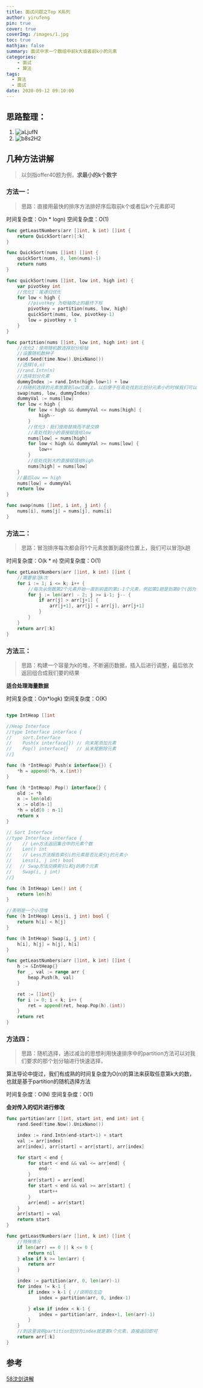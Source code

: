 ```yaml
---
title: 面试问题之Top K系列
author: yirufeng
pin: true
cover: true
coverImg: /images/1.jpg
toc: true
mathjax: false
summary: 面试中求一个数组中前k大或者前k小的元素
categories: 
	- 面试
	- 算法
tags:
  - 算法
  - 面试
date: 2020-09-12 09:10:00
---
```

## 思路整理：
1. ![aLjufN](https://cdn.jsdelivr.net/gh/sivanWu0222/ImageHosting@master/uPic/aLjufN.png)
2. ![b8s2H2](https://cdn.jsdelivr.net/gh/sivanWu0222/ImageHosting@master/uPic/b8s2H2.png)

## 几种方法讲解
> 以剑指offer40题为例，**求最小的k个数字**

### 方法一：
> 思路：直接用最快的排序方法排好序后取前k个或者后k个元素即可


时间复杂度：O(n * logn)
空间复杂度：O(1)

```go
func getLeastNumbers(arr []int, k int) []int {
	return QuickSort(arr)[:k]
}

func QuickSort(nums []int) []int {
	quickSort(nums, 0, len(nums)-1)
	return nums
}

func quickSort(nums []int, low int, high int) {
	var pivotkey int
	//优化1：尾递归优化
	for low < high {
		//pivotkey 为枢轴防止的最终下标
		pivotkey = partition(nums, low, high)
		quickSort(nums, low, pivotkey-1)
		low = pivotkey + 1
	}
}

func partition(nums []int, low int, high int) int {
	//优化2：使用随机数选择划分枢轴
	//设置随机数种子
	rand.Seed(time.Now().UnixNano())
	//选择[0,n)
	//rand.Intn(n)
	//选择划分元素
	dummyIndex := rand.Intn(high-low+1) + low
	//将随机选择的元素放置到low位置上，以后便于在高处找到比划分元素小的时候我们可以直接让high赋值给low
	swap(nums, low, dummyIndex)
	dummyVal := nums[low]
	for low < high {
		for low < high && dummyVal <= nums[high] {
			high--
		}
		//优化3：我们使用替换而不是交换
		//高处找到小的直接赋值给low
		nums[low] = nums[high]
		for low < high && dummyVal >= nums[low] {
			low++
		}
		//低处找到大的直接赋值给high
		nums[high] = nums[low]
	}
	//最后low == high
	nums[low] = dummyVal
	return low
}

func swap(nums []int, i int, j int) {
	nums[i], nums[j] = nums[j], nums[i]
}
```

### 方法二：
> 思路：冒泡排序每次都会将1个元素放置到最终位置上，我们可以冒泡k趟

时间复杂度：O(k * n)
空间复杂度：O(1)

```go
func getLeastNumbers(arr []int, k int) []int {
	//需要冒泡k次
	for i := 1; i <= k; i++ {
		//每次从倒数第2个元素开始一直到前面的第i-1个元素，例如第1趟是到第0个(因为每次是和后面的元素进行比较)
		for j := len(arr) - 2; j >= i-1; j-- {
			if arr[j] > arr[j+1] {
				arr[j+1], arr[j] = arr[j], arr[j+1]
			}
		}
	}
	return arr[:k]
}
```

### 方法三：
> 思路：构建一个容量为k的堆，不断遍历数据，插入后进行调整，最后依次返回组合成我们要的结果

**适合处理海量数据**

时间复杂度：O(n*logk)
空间复杂度：O(K)


```go

type IntHeap []int

//Heap Interface
//type Interface interface {
//    sort.Interface
//    Push(x interface{}) // 向末尾添加元素
//    Pop() interface{}   // 从末尾删除元素
//}

func (h *IntHeap) Push(x interface{}) {
	*h = append(*h, x.(int))
}

func (h *IntHeap) Pop() interface{} {
	old := *h
	n := len(old)
	x := old[n-1]
	*h = old[0 : n-1]
	return x
}

// Sort Interface
//type Interface interface {
//    // Len方法返回集合中的元素个数
//    Len() int
//    // Less方法报告索引i的元素是否比索引j的元素小
//    Less(i, j int) bool
//   // Swap方法交换索引i和j的两个元素
//    Swap(i, j int)
//}

func (h IntHeap) Len() int {
	return len(h)
}

//表明是一个小顶堆
func (h IntHeap) Less(i, j int) bool {
	return h[i] < h[j]
}

func (h IntHeap) Swap(i, j int) {
	h[i], h[j] = h[j], h[i]
}

func getLeastNumbers(arr []int, k int) []int {
	h := &IntHeap{}
	for _, val := range arr {
		heap.Push(h, val)
	}

	ret := []int{}
	for i := 0; i < k; i++ {
		ret = append(ret, heap.Pop(h).(int))
	}
	return ret
}

```

### 方法四：
> 思路：随机选择，通过减治的思想利用快速排序中的partition方法可以对我们要求的那个划分轴进行快速选择，

算法导论中提过，我们有成熟的时间复杂度为O(n)的算法来获取任意第k大的数，也就是基于partition的随机选择方法

时间复杂度：O(N)
空间复杂度：O(1)

**会对传入的切片进行修改**

```go
func partition(arr []int, start int, end int) int {
	rand.Seed(time.Now().UnixNano())

	index := rand.Intn(end-start+1) + start
	val := arr[index]
	arr[index], arr[start] = arr[start], arr[index]

	for start < end {
		for start < end && val <= arr[end] {
			end--
		}
		arr[start] = arr[end]
		for start < end && val >= arr[start] {
			start++
		}
		arr[end] = arr[start]
	}
	arr[start] = val
	return start
}

func getLeastNumbers(arr []int, k int) []int {
	//特殊情况
	if len(arr) == 0 || k <= 0 {
		return nil
	} else if k >= len(arr) {
		return arr
	}

	index := partition(arr, 0, len(arr)-1)
	for index != k-1 {
		if index > k-1 { //说明在左边
			index = partition(arr, 0, index-1)

		} else if index < k-1 {
			index = partition(arr, index+1, len(arr)-1)
		}
	}
	//到这里说明partition划分为index就是第k个元素，直接返回即可
	return arr[:k]
}
```



## 参考
[58沈剑讲解](https://mp.weixin.qq.com/s/FFsvWXiaZK96PtUg-mmtEw)
